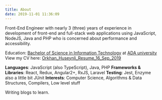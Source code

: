 ```yaml
---
title: About
date: 2019-11-01 11:36:09
---
```


Front-End Engineer with nearly 3 (three) years of experience in development of front-end and full-stack web applications using JavaScript, NodeJS, Java and PHP who is concerned about performance and accessibility.

Education: [Bachelor of Science in Information Technology](https://www.ada.edu.az/en/schools/programs/site/170-information-technology) at [ADA university](https://www.ada.edu.az/en)
View my CV here: [Orkhan_Huseynli_Resume_16_Sep_2019](./Orkhan_Huseynli_Resume_16_Sep_2019.pdf)

**Languages**: JavaScript (also TypeScript), Java, PHP
**Frameworks & Libraries**: React, Redux, Angular2+, RxJS, Laravel
**Testing**: Jest, Enzyme also a little bit JUnit
**Interests**: Computer Science, Algorithms & Data Structures, Compilers, Low level stuff

Writing blogs to learn.
